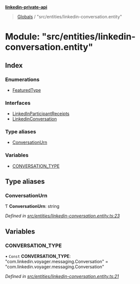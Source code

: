 **[linkedin-private-api](../README.md)**

> [Globals](../globals.md) / "src/entities/linkedin-conversation.entity"

# Module: "src/entities/linkedin-conversation.entity"

## Index

### Enumerations

* [FeaturedType](../enums/_src_entities_linkedin_conversation_entity_.featuredtype.md)

### Interfaces

* [LinkedInParticipantReceipts](../interfaces/_src_entities_linkedin_conversation_entity_.linkedinparticipantreceipts.md)
* [LinkedinConversation](../interfaces/_src_entities_linkedin_conversation_entity_.linkedinconversation.md)

### Type aliases

* [ConversationUrn](_src_entities_linkedin_conversation_entity_.md#conversationurn)

### Variables

* [CONVERSATION\_TYPE](_src_entities_linkedin_conversation_entity_.md#conversation_type)

## Type aliases

### ConversationUrn

Ƭ  **ConversationUrn**: string

*Defined in [src/entities/linkedin-conversation.entity.ts:23](https://github.com/dmitriy-qua/linkedin-private-api/blob/0548fcd/src/entities/linkedin-conversation.entity.ts#L23)*

## Variables

### CONVERSATION\_TYPE

• `Const` **CONVERSATION\_TYPE**: \"com.linkedin.voyager.messaging.Conversation\" = "com.linkedin.voyager.messaging.Conversation"

*Defined in [src/entities/linkedin-conversation.entity.ts:21](https://github.com/dmitriy-qua/linkedin-private-api/blob/0548fcd/src/entities/linkedin-conversation.entity.ts#L21)*
